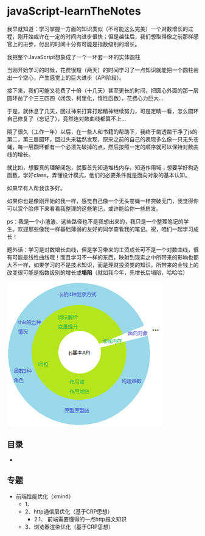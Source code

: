 # javaScript-learnTheNotes
我早就知道：学习掌握一方面的知识类似（不可能这么完美）一个对数增长的过程，刚开始或许在一定的时间内进步很快；但是越往后，我们想取得像之前那样感官上的进步，付出的时间十分有可能是指数级别的增长。

我把整个JavaScript想象成了一个一环套一环的实体圆柱

当刚开始学习的时候，花费很短（两天）的时间学习了一点知识就能把一个圆柱凿出一个空心，产生感觉上的巨大进步（API阶段）。

接下来，我们可能又花费了十倍（十几天）甚至更长的时间，把圆心外面的那一层圆环凿了个三三四四（闭包，柯里化，惰性函数），花费心力巨大...

于是，就休息了几天，回过神来打算打起精神继续努力，可是定睛一看，怎么圆环自己修复了（忘记了），竟然连对数曲线都算不上...

隔了很久（工作一年）以后，在一些人和书籍的帮助下，我终于凿透凿干净了js的第二，第三层圆环，回过头来猛然发现，原来之前的自己的表现多么像一只无头苍蝇，每一层圆环都有一个必须先破掉的点，然后按照一定的顺序就可以保持对数曲线的增长。

就比如，想要真的理解闭包，就要首先知道堆栈内存，知道作用域；想要学好构造函数，学好class，弄懂设计模式，他们的必要条件就是面向对象的基本认知。

如果早有人帮我该多好。

如果你也是像刚开始的我一样，感觉自己像一个无头苍蝇一样突破无门，我觉得你可以赏个脸停下来看看我整理的这些笔记，或许能给你一些启发。

ps：我是一个小渣渣，这些路径也不是我想出来的，我只是一个整理笔记的学生。欢迎那些像我一样基础薄弱的友好的同学查看我的笔记。祝，咱们一起学习成长！

题外话：学习是对数增长曲线，但是学习带来的工资成长可不是一个对数曲线，很有可能是线性曲线哦！而且学习不一样的东西，映射到现实之中所带来的影响也都大不一样，如果学习的不是技术知识，而是理财投资类的知识，所带来的金钱上的改变很可能是指数级别的增长或**塌陷**（就如我今年，先增长后塌陷，哈哈哈）

![avatar](https://github.com/Vagrant-aGuan/javaScript-learnTheNotes/blob/main/pathMap.png)

## 目录
  + 
## 专题
  + 前端性能优化（xmind）
    + 1、
    + 2、http通信层优化（基于CRP思想）
      + 2.1、 前端需要懂得的一点http报文知识
    + 3、浏览器渲染优化（基于CRP思想）